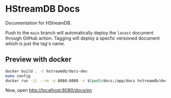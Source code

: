 # HStreamDB Docs

Documentation for HStreamDB.

Push to the `main` branch will automatically deploy the `latest` document
through GitHub action. Tagging will deploy a specfic versioned document which is
just the tag's name.

## Preview with docker


```sh
docker build . -t hstreamdb/docs-dev
make config
docker run -it --rm -p 8080:8080 -v $(pwd)/docs:/app/docs hstreamdb/docs-dev
```

Now, open <http://localhost:8080/docs/en>
